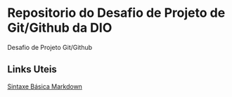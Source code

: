 #  Repositorio do Desafio de Projeto de Git/Github da DIO
Desafio de Projeto Git/Github

## Links Uteis
[Sintaxe Básica Markdown](https://markdown.net.br/sintaxe-basica/)
